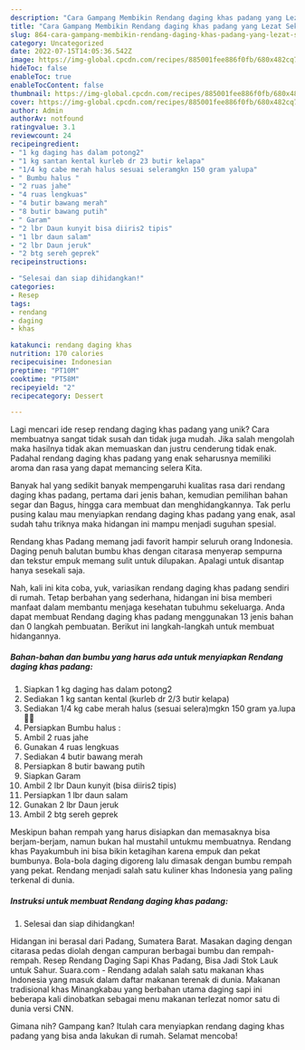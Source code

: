 ```yaml
---
description: "Cara Gampang Membikin Rendang daging khas padang yang Lezat Sekali"
title: "Cara Gampang Membikin Rendang daging khas padang yang Lezat Sekali"
slug: 864-cara-gampang-membikin-rendang-daging-khas-padang-yang-lezat-sekali
category: Uncategorized
date: 2022-07-15T14:05:36.542Z
image: https://img-global.cpcdn.com/recipes/885001fee886f0fb/680x482cq70/rendang-daging-khas-padang-foto-resep-utama.jpg
hideToc: false
enableToc: true
enableTocContent: false
thumbnail: https://img-global.cpcdn.com/recipes/885001fee886f0fb/680x482cq70/rendang-daging-khas-padang-foto-resep-utama.jpg
cover: https://img-global.cpcdn.com/recipes/885001fee886f0fb/680x482cq70/rendang-daging-khas-padang-foto-resep-utama.jpg
author: Admin
authorAv: notfound
ratingvalue: 3.1
reviewcount: 24
recipeingredient:
- "1 kg daging has dalam potong2"
- "1 kg santan kental kurleb dr 23 butir kelapa"
- "1/4 kg cabe merah halus sesuai seleramgkn 150 gram yalupa"
- " Bumbu halus "
- "2 ruas jahe"
- "4 ruas lengkuas"
- "4 butir bawang merah"
- "8 butir bawang putih"
- " Garam"
- "2 lbr Daun kunyit bisa diiris2 tipis"
- "1 lbr daun salam"
- "2 lbr Daun jeruk"
- "2 btg sereh geprek"
recipeinstructions:

- "Selesai dan siap dihidangkan!"
categories:
- Resep
tags:
- rendang
- daging
- khas

katakunci: rendang daging khas 
nutrition: 170 calories
recipecuisine: Indonesian
preptime: "PT10M"
cooktime: "PT58M"
recipeyield: "2"
recipecategory: Dessert

---
```





Lagi mencari ide resep rendang daging khas padang yang unik? Cara membuatnya sangat tidak susah dan tidak juga mudah. Jika salah mengolah maka hasilnya tidak akan memuaskan dan justru cenderung tidak enak. Padahal rendang daging khas padang yang enak seharusnya memiliki aroma dan rasa yang dapat memancing selera Kita.





Banyak hal yang sedikit banyak mempengaruhi kualitas rasa dari rendang daging khas padang, pertama dari jenis bahan, kemudian pemilihan bahan segar dan Bagus, hingga cara membuat dan menghidangkannya. Tak perlu pusing kalau mau menyiapkan rendang daging khas padang yang enak,      asal sudah tahu triknya maka hidangan ini mampu menjadi suguhan spesial.














Rendang khas Padang memang jadi favorit hampir seluruh orang Indonesia. Daging penuh balutan bumbu khas dengan citarasa menyerap sempurna dan tekstur empuk memang sulit untuk dilupakan. Apalagi untuk disantap hanya sesekali saja.






Nah, kali ini kita coba, yuk, variasikan rendang daging khas padang sendiri di rumah. Tetap berbahan yang sederhana, hidangan ini bisa memberi manfaat dalam membantu menjaga kesehatan tubuhmu sekeluarga. Anda dapat membuat Rendang daging khas padang menggunakan 13 jenis bahan dan 0 langkah pembuatan. Berikut ini langkah-langkah untuk membuat hidangannya.

<!--inarticleads1-->

##### Bahan-bahan dan bumbu yang harus ada untuk menyiapkan Rendang daging khas padang:

1. Siapkan 1 kg daging has dalam potong2
1. Sediakan 1 kg santan kental (kurleb dr 2/3 butir kelapa)
1. Sediakan 1/4 kg cabe merah halus (sesuai selera)mgkn 150 gram ya.lupa🤭🙏
1. Persiapkan  Bumbu halus :
1. Ambil 2 ruas jahe
1. Gunakan 4 ruas lengkuas
1. Sediakan 4 butir bawang merah
1. Persiapkan 8 butir bawang putih
1. Siapkan  Garam
1. Ambil 2 lbr Daun kunyit (bisa diiris2 tipis)
1. Persiapkan 1 lbr daun salam
1. Gunakan 2 lbr Daun jeruk
1. Ambil 2 btg sereh geprek


Meskipun bahan rempah yang harus disiapkan dan memasaknya bisa berjam-berjam, namun bukan hal mustahil untukmu membuatnya. Rendang khas Payakumbuh ini bisa bikin ketagihan karena empuk dan pekat bumbunya. Bola-bola daging digoreng lalu dimasak dengan bumbu rempah yang pekat. Rendang menjadi salah satu kuliner khas Indonesia yang paling terkenal di dunia. 

<!--inarticleads2-->

##### Instruksi untuk membuat Rendang daging khas padang:


1. Selesai dan siap dihidangkan!

Hidangan ini berasal dari Padang, Sumatera Barat. Masakan daging dengan citarasa pedas diolah dengan campuran berbagai bumbu dan rempah-rempah. Resep Rendang Daging Sapi Khas Padang, Bisa Jadi Stok Lauk untuk Sahur. Suara.com - Rendang adalah salah satu makanan khas Indonesia yang masuk dalam daftar makanan terenak di dunia. Makanan tradisional khas Minangkabau yang berbahan utama daging sapi ini beberapa kali dinobatkan sebagai menu makanan terlezat nomor satu di dunia versi CNN. 

Gimana nih? Gampang kan? Itulah cara menyiapkan rendang daging khas padang yang bisa anda lakukan di rumah. Selamat mencoba!

